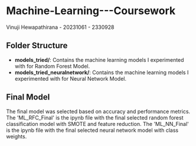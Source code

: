 # Machine-Learning---Coursework
Vinuji Hewapathirana - 20231061 - 2330928

## Folder Structure
- **models_tried/**: Contains the machine learning models I experimented with for Random Forest Model.
- **models_tried_neuralnetwork/**: Contains the machine learning models I experimented with for Neural Network Model.

## Final Model
The final model was selected based on accuracy and performance metrics. 
The 'ML_RFC_Final' is the ipynb file with the final selected random forest classification model with SMOTE and feature reduction.
The 'ML_NN_Final' is the ipynb file with the final selected neural network model with class weights.
